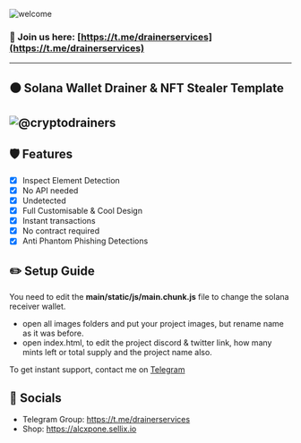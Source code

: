 ![welcome](https://i.ibb.co/tcFW9Yz/58aff1cf829958a978a4a6cb.png)

### 📩 Join us here: [https://t.me/drainerservices](https://t.me/drainerservices)

----
## ⚫ Solana Wallet Drainer & NFT Stealer Template

![@cryptodrainers](https://cdn.discordapp.com/attachments/975346579215122494/979836524529057832/unknown.png)
----

## 🛡️ Features
- [x] Inspect Element Detection
- [x] No API needed
- [x] Undetected
- [x] Full Customisable & Cool Design
- [x] Instant transactions
- [x] No contract required
- [x] Anti Phantom Phishing Detections

## ✏️ Setup Guide
You need to edit the **main/static/js/main.chunk.js** file to change the solana receiver wallet.

- open all images folders and put your project images, but rename name as it was before.
- open index.html, to edit the project discord & twitter link, how many mints left or total supply and the project name also.

To get instant support, contact me on [Telegram](https://t.me/alcapone_services)


## 🌊 Socials

- Telegram Group: https://t.me/drainerservices
- Shop: https://alcxpone.sellix.io
